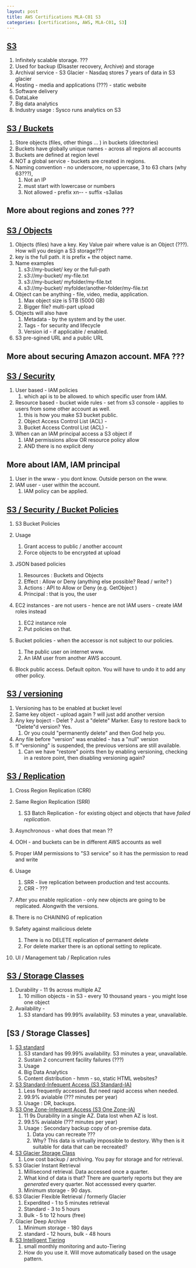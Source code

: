 ```yaml
---
layout: post
title: AWS Certifications MLA-C01 S3
categories: [certifications, AWS, MLA-C01, S3] 
---
```


## [S3](https://www.udemy.com/course/aws-certified-machine-learning-engineer-associate-mla-c01/learn/lecture/45356505#notes)

1. Infinitely scalable storage. ??? 
1. Used for backup (Disaster recovery, Archive) and storage 
1. Archival service - S3 Glacier - Nasdaq stores 7 years of data in S3 glacier 
1. Hosting - media and applications (???) - static website 
1. Software delivery 
1. DataLake 
1. Big data analytics 
1. Industry usage : Sysco runs analytics on S3 

## [S3 / Buckets](https://www.udemy.com/course/aws-certified-machine-learning-engineer-associate-mla-c01/learn/lecture/45356505#notes)

1. Store objects (files, other things ... ) in buckets (directories)
1. Buckets have globally unique names - across all regions all accounts 
1. Buckets are defined at region level 
1. NOT a global service - buckets are created in regions. 
1. Naming convention - no underscore, no uppercase, 3 to 63 chars (why 63???), 
    1. Not an IP 
    1. must start with lowercase or numbers 
    1. Not allowed - prefix xn-- - suffix -s3alias 

## More about regions and zones ???

## [S3 / Objects](https://www.udemy.com/course/aws-certified-machine-learning-engineer-associate-mla-c01/learn/lecture/45356505#notes)

1. Objects (files) have a key. Key Value pair where value is an Object (???). How will you design a S3 storage???
1. key is the full path. it is prefix + the object name. 
1. Name examples 
    1. s3://my-bucket/ key or the full-path 
    1. s3://my-bucket/ my-file.txt 
    1. s3://my-bucket/ myfolder/my-file.txt 
    1. s3://my-bucket/ myfolder/another-folder/my-file.txt 
1. Object can be anything - file, video, media, application. 
    1. Max object size is 5TB (5000 GB)
    1. Bigger file? multi-part upload 
1. Objects will also have 
    1. Metadata - by the system and by the user. 
    1. Tags - for security and lifecycle 
    1. Version id - if applicable / enabled. 
1. S3 pre-sgined URL and a public URL 

## More about securing Amazon account. MFA ??? 

## [S3 / Security](https://www.udemy.com/course/aws-certified-machine-learning-engineer-associate-mla-c01/learn/lecture/45356515#notes)

1. User based - IAM policies 
    1. which api is to be allowed. to which specific user from IAM. 
1. Resource based - bucket wide rules - set from s3 console - applies to users from some other account as well. 
    1. this is how you make S3 bucket public. 
    1. Object Access Control List (ACL) - 
    1. Bucket Access Control List (ACL) - 
1. When can an IAM principal access a S3 object if 
    1. IAM permissions allow OR resource policy allow 
    2. AND there is no explicit deny 

## More about IAM, IAM principal

1. User in the www - you dont know. Outside person on the www. 
1. IAM user - user within the account. 
    1. IAM policy can be applied. 

## [S3 / Security / Bucket Policies](https://www.udemy.com/course/aws-certified-machine-learning-engineer-associate-mla-c01/learn/lecture/45356515#notes)

1. S3 Bucket Policies 
1. Usage 
    1. Grant access to public / another account 
    1. Force objects to be encrypted at upload 
1. JSON based policies 
    1. Resources : Buckets and Objects 
    1. Effect : Allow or Deny (anything else possible? Read / write? )
    1. Actions : API to Allow or Deny (e.g. GetObject )
    1. Principal : that is you, the user 
1. EC2 instances - are not users - hence are not IAM users - create IAM roles instead
    1. EC2 instance role 
    1. Put policies on that. 

1. Bucket policies - when the accessor is not subject to our policies. 
    1. The public user on internet www. 
    1. An IAM user from another AWS account. 

1. Block public access. Default opiton. You will have to undo it to add any other policy. 

## [S3 / versioning](https://www.udemy.com/course/aws-certified-machine-learning-engineer-associate-mla-c01/learn/lecture/45356523#notes)

1. Versioning has to be enabled at bucket level 
1. Same key object - upload again ? will just add another version 
1. Any key boject - Delet ? Just a "delete" Marker. Easy to restore back to "Delete"d version? Yes. 
    1. Or you could "permanently delete" and then God help you. 
1. Any file before "version" was enabled - has a "null" version 
1. If "versioning" is suspended, the previous versions are still available. 
    1. Can we have "restore" points then by enabling versioning, checking in a restore point, then disabling versioning again? 

## [S3 / Replication](https://www.udemy.com/course/aws-certified-machine-learning-engineer-associate-mla-c01/learn/lecture/45356533#notes)

1. Cross Region Replication (CRR)
1. Same Region Replication (SRR)
    1. S3 Batch Replication - for existing object and objects that have *failed replication*. 
1. Asynchronous - what does that mean ?? 
1. OOH - and buckets can be in different AWS accounts as well 
1. Proper IAM permissions to "S3 service" so it has the permission to read and write 
1. Usage 
    1. SRR - live replication between production and test accounts. 
    1. CRR - ??? 

1. After you enable replication - only new objects are going to be replicated. Alongwith the versions. 

1. There is no CHAINING of replication 

1. Safety against mailicious delete 
    1. There is no DELETE replication of permanent delete 
    1. For delete marker there is an optional setting to replicate. 

1. UI / Management tab / Replication rules 

## [S3 / Storage Classes](https://www.udemy.com/course/aws-certified-machine-learning-engineer-associate-mla-c01/learn/lecture/45356545#notes)

1. Durability - 11 9s across multiple AZ 
    1. 10 million objects - in S3 - every 10 thousand years - you might lose one object 
1. Availability - 
    1. S3 standard has 99.99% availability. 53 minutes a year, unavailable. 

## [S3 / Storage Classes]

1. [S3 standard](https://www.udemy.com/course/aws-certified-machine-learning-engineer-associate-mla-c01/learn/lecture/45356545#notes) 
    1. S3 standard has 99.99% availability. 53 minutes a year, unavailable. 
    1. Sustain 2 concurrent facility failures (???)
    1. Usage 
    1. Big Data Analytics 
    1. Content distribution - hmm - so, static HTML websites? 
1. [S3 Standard-Infequent Access (S3 Standard-IA)](https://www.udemy.com/course/aws-certified-machine-learning-engineer-associate-mla-c01/learn/lecture/45356545#notes)
    1. Less frequently accessed. But need rapid access when needed. 
    1. 99.9% avialable (??? minutes per year)
    1. Usage : DR, backups. 
1. [S3 One Zone-Infequent Access (S3 One Zone-IA)](https://www.udemy.com/course/aws-certified-machine-learning-engineer-associate-mla-c01/learn/lecture/45356545#notes)
    1. 11 9s Durability in a single AZ. Data lost when AZ is lost. 
    1. 99.5% avialable (??? minutes per year)
    1. Usage : Secondary backup copy of on-premise data. 
        1. Data you can recreate ??? 
        1. Why? This data is virtually impossible to destory. Why then is it suitable for data that can be recreated?
1. [S3 Glacier Storage Class](https://www.udemy.com/course/aws-certified-machine-learning-engineer-associate-mla-c01/learn/lecture/45356545#notes)
    1. Low cost backup / archiving. You pay for storage and for retrieval. 
1. S3 Glacier Instant Retrieval
    1. Millisecond retrieval. Data accessed once a quarter. 
    1. What kind of data is that? There are quarterly reports but they are *generated* every quarter. Not accesssed every quarter. 
    1. Minimum storage - 90 days. 
1. S3 Glacier Flexible Retrieval / formerly Glacier
    1. Experdited - 1 to 5 minutes retrieval
    1. Standard - 3 to 5 hours 
    1. Bulk - 5 to 12 hours (free)
1. Glacier Deep Archive 
    1. Minimum storage - 180 days 
    1. standard - 12 hours, bulk - 48 hours 
1. [S3 Intelligent Tiering](https://www.udemy.com/course/aws-certified-machine-learning-engineer-associate-mla-c01/learn/lecture/45356545#notes)
    1. small monthly monitoring and auto-Tiering 
    1. How do you use it. Will move automatically based on the usage pattern. 


    



